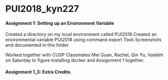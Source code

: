 # PUI2018_kyn227

#### Assignment 1: Setting up an Environment Variable

Created a directory on my local environment called PUI2018
Created an environmental variable PUI2018 using command export
Took Screenshots and documented in this folder 

Worked together with CUSP Classmates Mei Guan, Rachel, Qin Yu, Vaidehi on Saturday to figure installing docker and Assignment 1 together.

#### Assignment 1_3: Extra Credits
